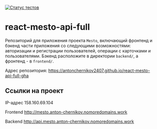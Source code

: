 [![Статус тестов](../../actions/workflows/tests.yml/badge.svg)](../../actions/workflows/tests.yml)

# react-mesto-api-full
Репозиторий для приложения проекта `Mesto`, включающий фронтенд и бэкенд части приложения со следующими возможностями: авторизации и регистрации пользователей, операции с карточками и пользователями. Бэкенд расположите в директории `backend/`, а фронтенд - в `frontend/`. 

Адрес репозитория: https://antonchernikov2407.github.io/react-mesto-api-full-gha

## Ссылки на проект

IP-адрес 158.160.69.104

Frontend http://mesto.anton-chernikov.nomoredomains.work

Backend http://api.mesto.anton-chernikov.nomoredomains.work
